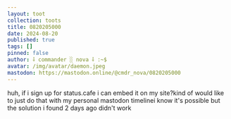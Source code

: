 ```yaml
---
layout: toot
collection: toots
title: 0820205000
date: 2024-08-20
published: true
tags: []
pinned: false
author: ⸸ commander ░ nova ⸸ :~$
avatar: /img/avatar/daemon.jpeg
mastodon: https://mastodon.online/@cmdr_nova/0820205000
---
```


huh, if i sign up for status.cafe i can embed it on my site?kind of would like to just do that with my personal mastodon timelinei know it's possible but the solution i found 2 days ago didn't work
